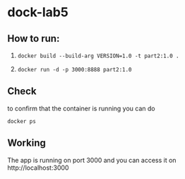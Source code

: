 # dock-lab5

## How to run:

1. `docker build --build-arg VERSION=1.0 -t part2:1.0 .`

2. `docker run -d -p 3000:8888 part2:1.0`

## Check 

to confirm that the container is running you can do 

`docker ps`

## Working

The app is running on port 3000 and you can access it on http://localhost:3000